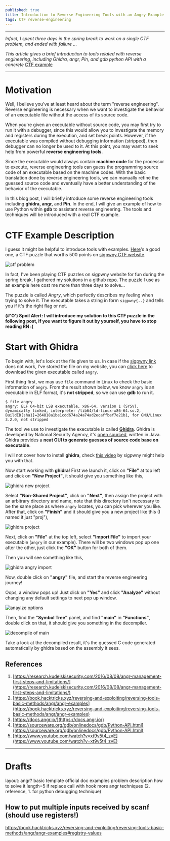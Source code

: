 ```yaml
---
published: true
title: Introduction to Reverse Engineering Tools with an Angry Example
tags: CTF reverse-engineering  
---
```

---
_Infact, I spent three days in the spring break to work on a single CTF problem, and ended with failure ..._

_This article gives a brief introduction to tools related with reverse engineering, including Ghidra, angr, Pin, and gdb python API with a concrete_ [CTF example](https://ctf.sigpwny.com/challenges#Meetings/angry-417)

---
# Motivation
Well, I believe you've at least heard about the term "reverse engineering". Reverse engineering is necessary when we want to investigate the behavior of an executable file without the access of its source code. 

When you're given an executable without source code, you may first try to run it with a debugger, since this would allow you to investigate the memory and registers during the execution, and set break points. However, if the executable was compiled without debugging information (stripped), then debugger can no longer be used to it. At this point, you may want to seek help from powerful **reverse engineering tools**. 

Since the executable would always contain **machine code** for the processor to execute, reverse engineering tools can guess the programming source code of an executable based on the machine codes. With the basic translation done by reverse engineering tools, we can manually refine the guessed source code and eventually have a better understanding of the behavior of the executable. 

In this blog post, I will briefly introduce some reverse engineering tools including **ghidra, angr,** and **Pin**. In the end, I will give an example of how to use Python within **gdb** to assistant reverse engineering. The tools and techniques will be introduced with a real CTF example. 
# CTF Example Description
I guess it might be helpful to introduce tools with examples. [Here](https://ctf.sigpwny.com/challenges#Meetings/angry-417)'s a good one, a CTF puzzle that worths 500 points on [sigpwny CTF website](https://ctf.sigpwny.com/). 

![ctf problem](../images/posts/intro-to-re-tools-with-an-angry-example/ctf-pro.png)

In fact, I've been playing CTF puzzles on sigpwny website for fun during the spring break, I gathered my solutions in a github [repo](https://github.com/silkrow/CTF_sigpwny). The puzzle I use as an example here cost me more than three days to solve... 

The puzzle is called *Angry*, which perfectly describes my feeling when trying to solve it. The executable takes a string in form ```sigpwny{..}``` and tells you if it's the right flag or not. 

**(#'O') Spoil Alert: I will introduce my solution to this CTF puzzle in the following post, if you want to figure it out by yourself, you have to stop reading RN :(**

# Start with Ghidra
To begin with, let's look at the file given to us. In case if the [sigpwny link](https://ctf.sigpwny.com/challenges#Meetings/angry-417) does not work, I've stored the file on my website, you can [click here](../backup_files/posts/intro-to-re-tools-with-an-angry-example/angry) to download the given executable called ```angry```.

First thing first, we may use ```file``` command in Linux to check the basic information of ```angry```. From the result shown below, we know ```angry``` is an executable in ELF format, it's **not stripped**, so we can use **gdb** to run it. 

	$ file angry
	angry: ELF 64-bit LSB executable, x86-64, version 1 (SYSV), dynamically linked, interpreter /lib64/ld-linux-x86-64.so.2, BuildID[sha1]=264818a1be1cdd674a24a74ad2ecaffbef7e21b1, for GNU/Linux 3.2.0, not stripped	

The tool we use to investigate the executable is called **[Ghidra](https://ghidra-sre.org/)**. Ghidra is developed by National Security Agency, it's [open sourced](https://github.com/NationalSecurityAgency/ghidra), written in Java. Ghidra provides a **neat GUI to generate guesses of source code base on executable**. 

I will not cover how to install **ghidra**, check [this video](https://www.youtube.com/watch?v=n8W7ROpvx58) by sigpwny might help you with that. 

Now start working with **ghidra**! First we launch it, click on **"File"** at top left and click on **"New Project"**, it should give you something like this,

![ghidra new project](../images/posts/intro-to-re-tools-with-an-angry-example/ghidra_new_proj1.png)

Select **"Non-Shared Project"**, click on **"Next"**, then assign the project with an arbitrary directory and name, note that this directory isn't necessary to be the same place as where ```angry``` locates, you can pick wherever you like. After that, click on **"Finish"** and it should give you a new project like this (I named it just "proj"), 

![ghidra project](../images/posts/intro-to-re-tools-with-an-angry-example/ghidra_new_proj2.png)

Next, click on **"File"** at the top left, select **"Import File"** to import your executable (```angry``` in our example). There will be two windows pop up one after the other, just click the **"OK"** button for both of them. 

Then you will see something like this,

![ghidra angry import](../images/posts/intro-to-re-tools-with-an-angry-example/ghidra_angry_import.png)

Now, double click on **"angry"** file, and start the reverse engineering journey!

Oops, a window pops up! Just click on **"Yes"** and click **"Analyze"** without changing any default settings to next pop up window.

![anaylze options](../images/posts/intro-to-re-tools-with-an-angry-example/analyze_option.png)

Then, find the **"Symbol Tree"** panel, and find **"main"** in **"Functions"**, double click on that, it should give you something in the decompiler. 

![decompile of main](../images/posts/main.png)

Take a look at the decompiled result, it's the guessed C code generated automatically by ghidra based on the assembly it sees.

## References
1. [https://research.kudelskisecurity.com/2016/08/08/angr-management-first-steps-and-limitations/](https://research.kudelskisecurity.com/2016/08/08/angr-management-first-steps-and-limitations/)
2. [https://book.hacktricks.xyz/reversing-and-exploiting/reversing-tools-basic-methods/angr/angr-examples](https://book.hacktricks.xyz/reversing-and-exploiting/reversing-tools-basic-methods/angr/angr-examples)
3. [https://docs.angr.io/](https://docs.angr.io/)
4. [https://sourceware.org/gdb/onlinedocs/gdb/Python-API.html](https://sourceware.org/gdb/onlinedocs/gdb/Python-API.html)
5. [https://www.youtube.com/watch?v=xt9v5t4_zvE](https://www.youtube.com/watch?v=xt9v5t4_zvE)


--- 
# Drafts

layout:
	angr? 
	basic template
		official doc examples
	problem description
	how to solve it
		length=5 if replace call with hook 
	more angr techniques (2. reference, 1. for python debugging technique)


## How to put multiple inputs received by scanf (should use registers!)
https://book.hacktricks.xyz/reversing-and-exploiting/reversing-tools-basic-methods/angr/angr-examples#registry-values



